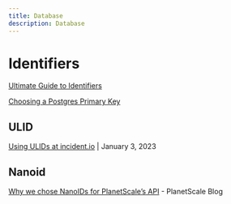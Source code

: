 ```yaml
---
title: Database
description: Database
---
```


# Identifiers

[Ultimate Guide to Identifiers](https://wookieb.pl/guide/identifiers)

[Choosing a Postgres Primary Key](https://supabase.com/blog/choosing-a-postgres-primary-key)

## ULID

[Using ULIDs at incident.io](https://blog.lawrencejones.dev/ulid/) | January 3, 2023

## Nanoid

[Why we chose NanoIDs for PlanetScale’s API](https://planetscale.com/blog/why-we-chose-nanoids-for-planetscales-api) - PlanetScale Blog
